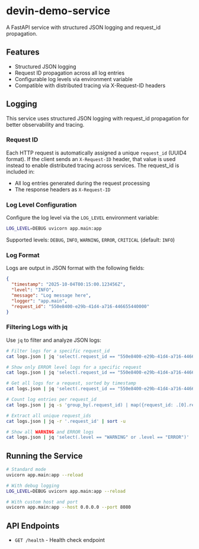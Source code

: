 # devin-demo-service

A FastAPI service with structured JSON logging and request_id propagation.

## Features

- Structured JSON logging
- Request ID propagation across all log entries
- Configurable log levels via environment variable
- Compatible with distributed tracing via X-Request-ID headers

## Logging

This service uses structured JSON logging with request_id propagation for better observability and tracing.

### Request ID

Each HTTP request is automatically assigned a unique `request_id` (UUID4 format). If the client sends an `X-Request-ID` header, that value is used instead to enable distributed tracing across services. The request_id is included in:

- All log entries generated during the request processing
- The response headers as `X-Request-ID`

### Log Level Configuration

Configure the log level via the `LOG_LEVEL` environment variable:

```bash
LOG_LEVEL=DEBUG uvicorn app.main:app
```

Supported levels: `DEBUG`, `INFO`, `WARNING`, `ERROR`, `CRITICAL` (default: `INFO`)

### Log Format

Logs are output in JSON format with the following fields:

```json
{
  "timestamp": "2025-10-04T00:15:00.123456Z",
  "level": "INFO",
  "message": "Log message here",
  "logger": "app.main",
  "request_id": "550e8400-e29b-41d4-a716-446655440000"
}
```

### Filtering Logs with jq

Use `jq` to filter and analyze JSON logs:

```bash
# Filter logs for a specific request_id
cat logs.json | jq 'select(.request_id == "550e8400-e29b-41d4-a716-446655440000")'

# Show only ERROR level logs for a specific request
cat logs.json | jq 'select(.request_id == "550e8400-e29b-41d4-a716-446655440000" and .level == "ERROR")'

# Get all logs for a request, sorted by timestamp
cat logs.json | jq 'select(.request_id == "550e8400-e29b-41d4-a716-446655440000")' | jq -s 'sort_by(.timestamp)'

# Count log entries per request_id
cat logs.json | jq -s 'group_by(.request_id) | map({request_id: .[0].request_id, count: length})'

# Extract all unique request_ids
cat logs.json | jq -r '.request_id' | sort -u

# Show all WARNING and ERROR logs
cat logs.json | jq 'select(.level == "WARNING" or .level == "ERROR")'
```

## Running the Service

```bash
# Standard mode
uvicorn app.main:app --reload

# With debug logging
LOG_LEVEL=DEBUG uvicorn app.main:app --reload

# With custom host and port
uvicorn app.main:app --host 0.0.0.0 --port 8080
```

## API Endpoints

- `GET /health` - Health check endpoint
